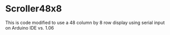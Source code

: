 # Scroller48x8
This is code modified to use a 48 column by 8 row display using serial input on Arduino IDE vs. 1.06
